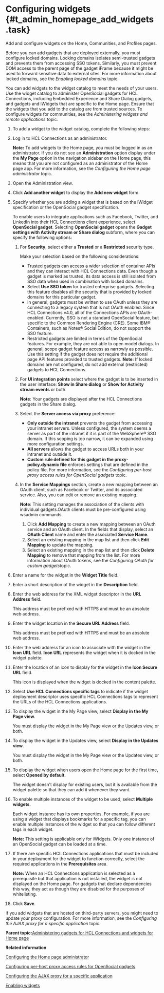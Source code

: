 # Configuring widgets {#t_admin_homepage_add_widgets .task}

Add and configure widgets on the Home, Communities, and Profiles pages.

Before you can add gadgets that are deployed externally, you must configure locked domains. Locking domains isolates semi-trusted gadgets and prevents them from accessing SSO tokens. Similarly, you must prevent DOM access to the parent page of the gadget iFrame because it might be used to forward sensitive data to external sites. For more information about locked domains, see the *Enabling locked domains* topic.

You can add widgets to the widget catalog to meet the needs of your users. Use the widget catalog to administer OpenSocial gadgets for HCL Connections, including Embedded Experience and Share Dialog gadgets, and gadgets and iWidgets that are specific to the Home page. Ensure that the widgets that you add to the catalog are from trusted sources. To configure widgets for communities, see the *Administering widgets and remote applications* topic.

1.  To add a widget to the widget catalog, complete the following steps:
2.  Log in to HCL Connections as an administrator.

    **Note:** To add widgets to the Home page, you must be logged in as an administrator. If you do not see an **Administration** option display under the **My Page** option in the navigation sidebar on the Home page, this means that you are not configured as an administrator of the Home page app. For more information, see the *Configuring the Home page administrator* topic.

3.  Open the Administration view.

4.  Click **Add another widget** to display the **Add new widget** form.

5.  Specify whether you are adding a widget that is based on the iWidget specification or the OpenSocial gadget specification.

    To enable users to integrate applications such as Facebook, Twitter, and LinkedIn into their HCL Connections client experience, select **OpenSocial gadget**. Selecting **OpenSocial gadget** opens the **Gadget settings with Activity stream or Share dialog** subform, where you can specify the following options:

    1.  For **Security**, select either a **Trusted** or a **Restricted** security type.

        Make your selection based on the following considerations:

        -   Trusted gadgets can access a wider selection of container APIs and they can interact with HCL Connections data. Even though a gadget is marked as trusted, its data access is still isolated from SSO data when used in combination with locked domains.
        -   Select **Use SSO token** for trusted enterprise gadgets. Selecting this feature disables all the security that is provided by locked domains for this particular gadget.
        -   In general, gadgets must be written to use OAuth unless they are connecting to a legacy system that is not OAuth enabled. Since HCL Connections v4.0, all of the Connections APIs are OAuth-enabled. Currently, SSO is not a standard OpenSocial feature, but specific to the Common Rendering Engine \(CRE\). Some IBM® Containers, such as Notes® Social Edition, do not support the SSO feature.
        -   Restricted gadgets are limited in terms of the OpenSocial features. For example, they are not able to open model dialogs. In general, scope gadget feature access as narrowly as possible. Use this setting if the gadget does not require the additional page API features provided to trusted gadgets.
        **Note:** If locked domains are not configured, do not add external \(restricted\) gadgets to HCL Connections.

    2.  For **UI integration points** select where the gadget is to be inserted in the user interface: **Show in Share dialog** or **Show for Activity stream events** or both.

        **Note:** Your gadgets are displayed after the HCL Connections gadgets in the Share dialog.

    3.  Select the **Server access via proxy** preference:

        -   **Only outside the intranet** prevents the gadget from accessing your intranet servers. Unless configured, the system deems a server as part of the intranet if it is part of the WebSphere® SSO domain. If this scoping is too narrow, it can be expanded using more configuration settings.
        -   **All servers** allows the gadget to access URLs both in your intranet and outside it.
        -   **Custom rule defined for this gadget in the proxy-policy.dynamic file** enforces settings that are defined in the policy file. For more information, see the *Configuring per-host proxy access rules for OpenSocial gadgets* topic.
    4.  In the **Service Mappings** section, create a new mapping between an OAuth client, such as Facebook or Twitter, and its associated service. Also, you can edit or remove an existing mapping.

        **Note:** This setting manages the association of the clients with individual gadgets.OAuth clients must be pre-configured using wsadmin commands.

        1.  Click **Add Mapping** to create a new mapping between an OAuth service and an OAuth client. In the fields that display, select an **OAuth Client** name and enter the associated **Service Name**.
        2.  Select an existing mapping in the map list and then click **Edit Mapping** to update the mapping.
        3.  Select an existing mapping in the map list and then click **Delete Mapping** to remove that mapping from the list.
        For more information about OAuth tokens, see the *Configuring OAuth for custom gadgets*topic.

6.  Enter a name for the widget in the **Widget Title** field.

7.  Enter a short description of the widget in the **Description** field.

8.  Enter the web address for the XML widget descriptor in the **URL Address** field.

    This address must be prefixed with HTTPS and must be an absolute web address.

9.  Enter the widget location in the **Secure URL Address** field.

    This address must be prefixed with HTTPS and must be an absolute web address.

10. Enter the web address for an icon to associate with the widget in the **Icon URL** field. **Icon URL** represents the widget when it is docked in the widget palette.

11. Enter the location of an icon to display for the widget in the **Icon Secure URL** field.

    This icon is displayed when the widget is docked in the content palette.

12. Select **Use HCL Connections specific tags** to indicate if the widget deployment descriptor uses specific HCL Connections tags to represent the URLs of the HCL Connections applications.

13. To display the widget in the My Page view, select **Display in the My Page view**.

    You must display the widget in the My Page view or the Updates view, or both.

14. To display the widget in the Updates view, select **Display in the Updates view**.

    You must display the widget in the My Page view or the Updates view, or both.

15. To display the widget when users open the Home page for the first time, select **Opened by default**.

    The widget doesn't display for existing users, but it is available from the widget palette so that they can add it whenever they want.

16. To enable multiple instances of the widget to be used, select **Multiple widgets**.

    Each widget instance has its own properties. For example, if you are using a widget that displays bookmarks for a specific tag, you can enable multiple instances of the widget so that you can follow different tags in each widget.

    **Note:** This setting is applicable only for iWidgets. Only one instance of an OpenSocial gadget can be loaded at a time.

17. If there are specific HCL Connections applications that must be included in your deployment for the widget to function correctly, select the required applications in the **Prerequisites** area.

    **Note:** When an HCL Connections application is selected as a prerequisite but that application is not installed, the widget is not displayed on the Home page. For gadgets that declare dependencies this way, they act as though they are disabled for the purposes of whitelisting.

18. Click **Save**.


If you add widgets that are hosted on third-party servers, you might need to update your proxy configuration. For more information, see the *Configuring the AJAX proxy for a specific application* topic.

**Parent topic:**[Administering gadgets for HCL Connections and widgets for Home page](../admin/c_admin_homepage_add_custom_widgets_homepage.md)

**Related information**  


[Configuring the Home page administrator](../install/t_create_admin.md)

[Configuring per-host proxy access rules for OpenSocial gadgets](../admin/t_admin_common_cre11_conn_security_proxy.md)

[Configuring the AJAX proxy for a specific application](../secure/t_admin_config_ajax_proxy_feature.md)

[Enabling widgets](../admin/t_admin_homepage_enable_widgets_homepage.md)

